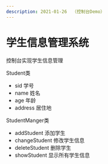 ```yaml
---
description: 2021-01-26  （控制台Demo）
---
```


# 学生信息管理系统

控制台实现学生信息管理

Student类

* sid 学号
* name 姓名
* age 年龄
* address 居住地

StudentManger类

* addStudent 添加学生
* changeStudent 修改学生信息
* deleteStudent 删除学生
* showStudent 显示所有学生信息

